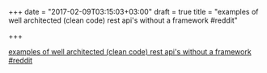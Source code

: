 +++
date = "2017-02-09T03:15:03+03:00"
draft = true
title = "examples of well architected (clean code) rest api's without a framework  #reddit"

+++

<p><a href="https://t.co/PQTjzXLf14">examples of well architected (clean code) rest api's without a framework  #reddit</a></p>
